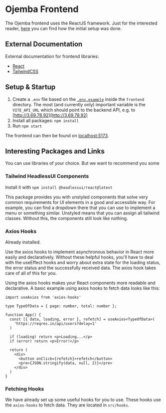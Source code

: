 # Ojemba Frontend

The Ojemba frontend uses the ReactJS framework.
Just for the interested reader, [here](./INITIAL_SETUP.md) you can find how the initial setup was done.

## External Documentation

External documentation for frontend libraries:

* [React](https://legacy.reactjs.org/)
* [TailwindCSS](https://tailwindcss.com/)

## Setup & Startup

1. Create a `.env` file based on the [`.env.example`](.env.example) inside the `frontend` directory. The most (and currently only) important variable is the `VITE_API_URL` which should point to the backend API, e.g. to [http://3.69.78.92](http://3.69.78.92)
2. Install all packages: `npm install`
3. Run `npm start`

The frontend can then be found on [localhost:5173](http://localhost:5173).

## Interesting Packages and Links

You can use libraries of your choice. But we want to recommend you some

### Tailwind HeadlessUI Components

Install it with `npm install @headlessui/react@latest`

This package provides you with unstyled components that solve very common requirements for UI elements in a good and accessible way.
For example, you can find a dropdown there that you can use to implement a menu or something similar.
Unstyled means that you can assign all tailwind classes. Without this, the components still look like nothing.

### Axios Hooks 

Already installed.

Use the axios hooks to implement asynchronous behavior in React more easily and declaratively. Without these helpful hooks, you'll have to deal with the useEffect hooks and worry about extra state for the loading status, the error status and the successfully received data. The axios hook takes care of all of this for you.

Using the axios hooks makes your React components more readable and declarative. A basic example using axios hooks to fetch data looks like this:

```tsx
import useAxios from 'axios-hooks'

type TypeOfData = { page: number, total: number };

function App() {
  const [{ data, loading, error }, refetch] = useAxios<TypeOfData>(
    'https://reqres.in/api/users?delay=1'
  )

  if (loading) return <p>Loading...</p>
  if (error) return <p>Error!</p>

  return (
    <div>
      <button onClick={refetch}>refetch</button>
      <pre>{JSON.stringify(data, null, 2)}</pre>
    </div>
  )
}
```

### Fetching Hooks

We have already set up some useful hooks for you to use. These hooks use the `axios-hooks` to fetch data. They are located in `src/hooks`.
